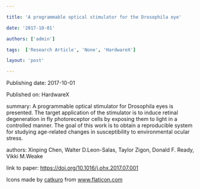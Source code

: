 ---
title: 'A programmable optical stimulator for the Drosophila eye'
date: '2017-10-01'
authors: ['admin']
tags:  ['Research Article', 'None', 'HardwareX']
layout: 'post'
---
Publishing date: 2017-10-01

Published on: HardwareX

summary: A programmable optical stimulator for Drosophila eyes is presented. The target application of the stimulator is to induce retinal degeneration in fly photoreceptor cells by exposing them to light in a controlled manner. The goal of this work is to obtain a reproducible system for studying age-related changes in susceptibility to environmental ocular stress. 

authors: Xinping Chen, Walter D.Leon-Salas, Taylor Zigon, Donald F. Ready, Vikki M.Weake

link to paper: https://doi.org/10.1016/j.ohx.2017.07.001

Icons made by <a href="https://www.flaticon.com/free-icon/bookshelves_3576884" title="catkuro">catkuro</a> from <a href="https://www.flaticon.com/" title="Flaticon"> www.flaticon.com</a>